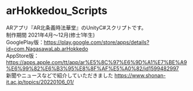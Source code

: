 # arHokkedou_Scripts
ARアプリ『AR北条義時法華堂』のUnityC#スクリプトです。  
制作期間 2021年4月～12月(修士1年生)  
GooglePlay版：https://play.google.com/store/apps/details?id=com.NagasawaLab.arHokkedo  
AppStore版：https://apps.apple.com/tt/app/ar%E5%8C%97%E6%9D%A1%E7%BE%A9%E6%99%82%E6%B3%95%E8%8F%AF%E5%A0%82/id1599482997  
新聞やニュースなどで紹介していただきました https://www.shonan-it.ac.jp/topics/20220106_01/  

